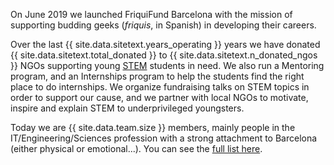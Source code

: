 <!--<p style="text-align:center;"><img src="/img/friquis.png" style="width:60%; align:center;"/></p>-->


On June 2019 we launched FriquiFund Barcelona with the mission of supporting budding geeks (*friquis*, in Spanish) in developing their careers.

Over the last {{ site.data.sitetext.years_operating }} years we have donated {{ site.data.sitetext.total_donated }} to {{ site.data.sitetext.n_donated_ngos }} NGOs supporting young <a href="https://en.wikipedia.org/wiki/Science,_technology,_engineering,_and_mathematics" target="_blank">STEM</a> students in need. We also run a Mentoring program, and an Internships program to help the students find the right place to do internships. We organize fundraising talks on STEM topics in order to support our cause, and we partner with local NGOs to motivate, inspire and explain STEM to underprivileged youngsters.

Today we are {{ site.data.team.size }} members, mainly people in the IT/Engineering/Sciences profession with a strong attachment to Barcelona (either physical or emotional...). You can see the [full list here](/members).

